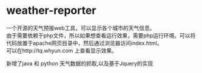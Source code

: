 weather-reporter
================

一个开源的天气预报web工具，可以显示各个城市的天气信息。  
由于需要依赖于php文件，所以如果想查看运行效果，需要php运行环境。可以将代码放置于apache网页目录中，然后通过浏览器访问index.html。  
可以在http://tq.whyun.com 上查看显示效果。

新增了java 和 python 天气数据的抓取,以及基于Jquery的实现

